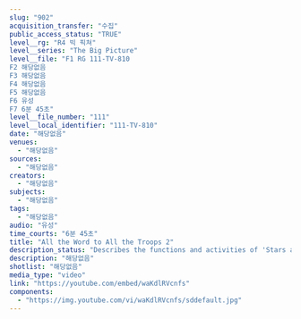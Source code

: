 ```yaml
---
slug: "902"
acquisition_transfer: "수집"
public_access_status: "TRUE"
level__rg: "R4 빅 픽쳐"
level__series: "The Big Picture"
level__file: "F1 RG 111-TV-810
F2 해당없음
F3 해당없음
F4 해당없음
F5 해당없음
F6 유성
F7 6분 45초"
level__file_number: "111"
level__local_identifier: "111-TV-810"
date: "해당없음"
venues: 
  - "해당없음"
sources: 
  - "해당없음"
creators: 
  - "해당없음"
subjects: 
  - "해당없음"
tags: 
  - "해당없음"
audio: "유성"
time_courts: "6분 45초"
title: "All the Word to All the Troops 2"
description_status: "Describes the functions and activities of 'Stars and Stripes' newspaper and the American Forces Radio and Television Service, which keep troops overseas informed on matters at home and abroad."
description: "해당없음"
shotlist: "해당없음"
media_type: "video"
link: "https://youtube.com/embed/waKdlRVcnfs"
components: 
  - "https://img.youtube.com/vi/waKdlRVcnfs/sddefault.jpg"
---
```

